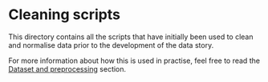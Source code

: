 # Cleaning scripts

This directory contains all the scripts that have initially been used to clean
and normalise data prior to the development of the data story.

For more information about how this is used in practise, feel free to read the
[Dataset and preprocessing](https://p-adema.github.io/info-vis/docs/dataset-preprocessing.html) section.
